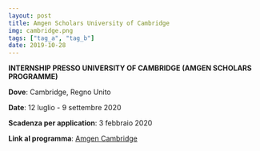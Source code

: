 ```yaml
---
layout: post
title: Amgen Scholars University of Cambridge
img: cambridge.png
tags: ["tag_a", "tag_b"]
date: 2019-10-28
---
```


**INTERNSHIP PRESSO UNIVERSITY OF CAMBRIDGE (AMGEN SCHOLARS PROGRAMME)**

**Dove**: Cambridge, Regno Unito 

**Date**: 12 luglio - 9 settembre 2020

**Scadenza per application**: 3 febbraio 2020

**Link al programma**: [Amgen Cambridge](https://amgenscholars.bio.cam.ac.uk)


